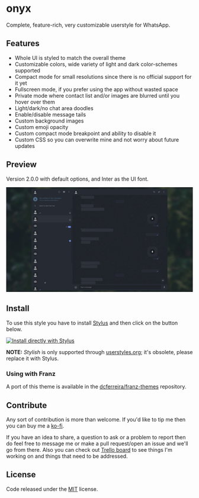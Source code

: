 # onyx

Complete, feature-rich, very customizable userstyle for WhatsApp.


## Features

* Whole UI is styled to match the overall theme
* Customizable colors, wide variety of light and dark color-schemes supported
* Compact mode for small resolutions since there is no official support for it yet
* Fullscreen mode, if you prefer using the app without wasted space
* Private mode where contact list and/or images are blurred until you hover over them
* Light/dark/no chat area doodles
* Enable/disable message tails
* Custom background images
* Custom emoji opacity
* Custom compact mode breakpoint and ability to disable it
* Custom CSS so you can overwrite mine and not worry about future updates

## Preview

Version 2.0.0 with default options, and Inter as the UI font.

![preview](images/preview.png)


## Install

To use this style you have to install [Stylus](https://add0n.com/stylus.html) and then click on the button below.

[![Install directly with Stylus][badge]][style]

[badge]: https://img.shields.io/badge/Install%20directly%20with-Stylus-116b59.svg?longCache=true&style=for-the-badge
[style]: https://raw.githubusercontent.com/vednoc/dark-whatsapp/master/wa.user.styl

**NOTE:** _Stylish_ is only supported through [userstyles.org](https://userstyles.org/styles/142096); it's obsolete, please replace it with Stylus.

### Using with Franz

A port of this theme is available in the [dcferreira/franz-themes](https://github.com/dcferreira/franz-themes) repository.


## Contribute

Any sort of contribution is more than welcome. If you'd like to tip me then you can buy me a [ko-fi](https://ko-fi.com/vednoc).

If you have an idea to share, a question to ask or a problem to report then do feel free to message me or make a pull request/open an issue and we'll go from there. Also you can check out [Trello board](https://trello.com/b/2mj5oxrm/whatsapp-by-mew) to see things I'm working on and things that need to be addressed.


## License

Code released under the [MIT](LICENSE) license.
